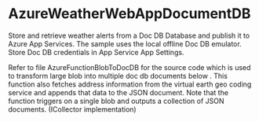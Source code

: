 # AzureWeatherWebAppDocumentDB
Store and retrieve weather alerts from a Doc DB Database and publish it to Azure App Services. The sample uses the local offline Doc DB emulator. Store Doc DB credentials in App Service App Settings.

Refer to file AzureFunctionBlobToDocDB for the source code which is used to transform large blob into multiple doc db documents below .
This function also fetches address information from the virtual earth geo coding service and appends that data to the JSON document. Note that the function triggers on a single blob and outputs a collection of JSON documents. (ICollector implementation)
